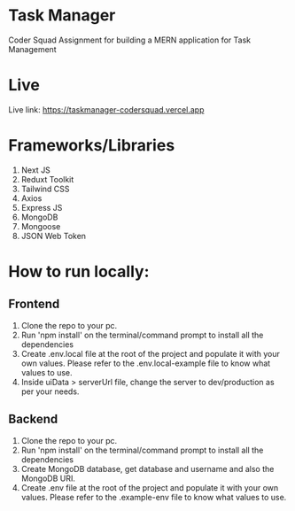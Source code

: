 # Task Manager

Coder Squad Assignment for building a MERN application for Task Management

# Live
Live link: https://taskmanager-codersquad.vercel.app

# Frameworks/Libraries

1. Next JS
2. Reduxt Toolkit
3. Tailwind CSS
4. Axios
5. Express JS
6. MongoDB
7. Mongoose
8. JSON Web Token

# How to run locally:

## Frontend

1. Clone the repo to your pc.
2. Run 'npm install' on the terminal/command prompt to install all the dependencies
3. Create .env.local file at the root of the project and populate it with your own values. Please refer to the .env.local-example file to know what values to use.
4. Inside uiData > serverUrl file, change the server to dev/production as per your needs.

## Backend

1. Clone the repo to your pc.
2. Run 'npm install' on the terminal/command prompt to install all the dependencies
3. Create MongoDB database, get database and username and also the MongoDB URI.
4. Create .env file at the root of the project and populate it with your own values. Please refer to the .example-env file to know what values to use.
